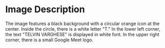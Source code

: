 # Image Description

The image features a black background with a circular orange icon at the center. Inside the circle, there is a white letter "T." In the lower left corner, the text "TELVIN VARGHESE" is displayed in white font. In the upper right corner, there is a small Google Meet logo.